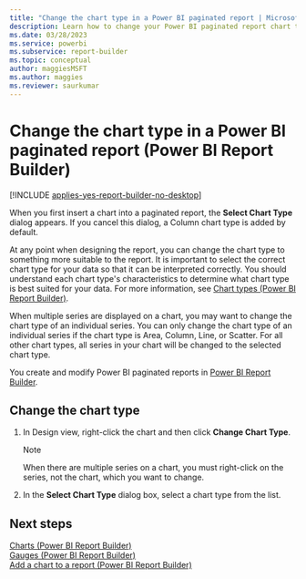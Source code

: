 ```yaml
---
title: "Change the chart type in a Power BI paginated report | Microsoft Docs"
description: Learn how to change your Power BI paginated report chart type at any point in report design. Improve interpretation with characteristics appropriate for your data in Power BI Report Builder.
ms.date: 03/28/2023
ms.service: powerbi
ms.subservice: report-builder
ms.topic: conceptual
author: maggiesMSFT
ms.author: maggies
ms.reviewer: saurkumar
---
```

# Change the chart type in a Power BI paginated report (Power BI Report Builder)

[!INCLUDE [applies-yes-report-builder-no-desktop](../../../includes/applies-yes-report-builder-no-desktop.md)]

When you first insert a chart into a paginated report, the **Select Chart Type** dialog appears. If you cancel this dialog, a Column chart type is added by default.  
  
 At any point when designing the report, you can change the chart type to something more suitable to the report. It is important to select the correct chart type for your data so that it can be interpreted correctly. You should understand each chart type's characteristics to determine what chart type is best suited for your data. For more information, see [Chart types &#40;Power BI Report Builder&#41;](/sql/reporting-services/report-design/chart-types-report-builder-and-ssrs).  
  
 When multiple series are displayed on a chart, you may want to change the chart type of an individual series. You can only change the chart type of an individual series if the chart type is Area, Column, Line, or Scatter. For all other chart types, all series in your chart will be changed to the selected chart type.  
  
You create and modify Power BI paginated reports in [Power BI Report Builder](../../report-builder-power-bi.md).
  
## Change the chart type  
  
1. In Design view, right-click the chart and then click **Change Chart Type**.  
  
    > [!NOTE]  
    >  When there are multiple series on a chart, you must right-click on the series, not the chart, which you want to change.  
  
1. In the **Select Chart Type** dialog box, select a chart type from the list.  
  
## Next steps

 [Charts (Power BI Report Builder)](charts-report-builder.md)   
 [Gauges &#40;Power BI Report Builder&#41;](/sql/reporting-services/report-design/gauges-report-builder-and-ssrs)   
 [Add a chart to a report &#40;Power BI Report Builder&#41;](/sql/reporting-services/report-design/add-a-chart-to-a-report-report-builder-and-ssrs)  
  
  

